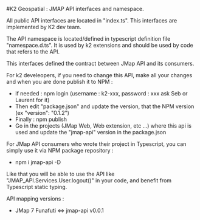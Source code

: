 #K2 Geospatial : JMAP API interfaces and namespace.

All public API interfaces are located in "index.ts". This interfaces are implemented by K2 dev team.

The API namespace is located/defined in typescript definition file "namespace.d.ts". It is used by k2 extensions and should be used by code that refers to the API.

This interfaces defined the contract between JMap API and its consumers.

For k2 develeopers, if you need to change this API, make all your changes and when you are done publish it to NPM :

  - if needed : npm login (username : k2-xxx, password : xxx ask Seb or Laurent for it)
  - Then edit "package.json" and update the version, that the NPM version (ex "version": "0.1.2")
  - Finally : npm publish
  - Go in the projects (JMap Web, Web extension, etc ...) where this api is used and update the "jmap-api" version in the package.json

For JMap API consumers who wrote their project in Typescript, you can simply use it via NPM package repository : 

  - npm i jmap-api -D

Like that you will be able to use the API like "JMAP_API.Services.User.logout()" in your code, and benefit from Typescript static typing.

API mapping versions :

  - JMap 7 Funafuti <=> jmap-api v0.0.1
